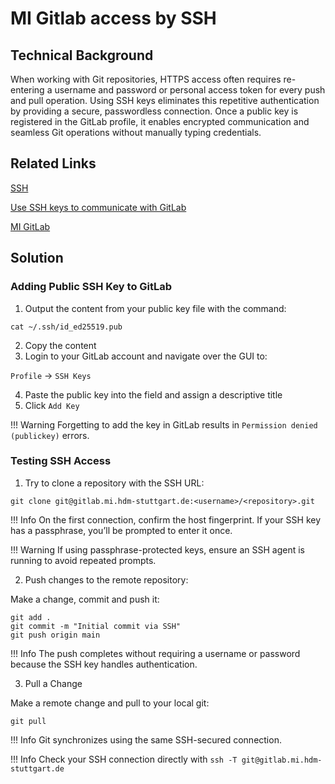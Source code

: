 # MI Gitlab access by SSH

## Technical Background

When working with Git repositories, HTTPS access often requires re-entering a username and password or personal access token for every push and pull operation.
Using SSH keys eliminates this repetitive authentication by providing a secure, passwordless connection. Once a public key is registered in the GitLab profile, it enables encrypted communication and seamless Git operations without manually typing credentials.

## Related Links

[SSH](https://en.wikipedia.org/wiki/Secure_Shell)

[Use SSH keys to communicate with GitLab](https://docs.gitlab.com/user/ssh)

[MI GitLab](https://gitlab.mi.hdm-stuttgart.de/)

## Solution

### Adding Public SSH Key to GitLab

1. Output the content from your public key file with the command:
   
`cat ~/.ssh/id_ed25519.pub`

2. Copy the content
3. Login to your GitLab account and navigate over the GUI to:

`Profile` → `SSH Keys`

4. Paste the public key into the field and assign a descriptive title
5. Click `Add Key`

!!! Warning
    Forgetting to add the key in GitLab results in `Permission denied (publickey)` errors.

### Testing SSH Access

1. Try to clone a repository with the SSH URL:

`git clone git@gitlab.mi.hdm-stuttgart.de:<username>/<repository>.git`

!!! Info
    On the first connection, confirm the host fingerprint. If your SSH key has a passphrase, you’ll be prompted to enter it once.

!!! Warning 
    If using passphrase-protected keys, ensure an SSH agent is running to avoid repeated prompts.

2. Push changes to the remote repository:

Make a change, commit and push it:

```
git add .
git commit -m "Initial commit via SSH"
git push origin main
```
!!! Info
    The push completes without requiring a username or password because the SSH key handles authentication.

3. Pull a Change

Make a remote change and pull to your local git:

`git pull`

!!! Info
    Git synchronizes using the same SSH-secured connection.

!!! Info
    Check your SSH connection directly with `ssh -T git@gitlab.mi.hdm-stuttgart.de`

